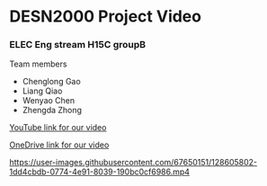 # DESN2000 Project Video

### ELEC Eng stream H15C groupB

Team members
  * Chenglong Gao
  * Liang Qiao
  * Wenyao Chen
  * Zhengda Zhong

[YouTube link for our video](https://youtu.be/VohKH2F6T-0)

[OneDrive link for our video](https://unsw-my.sharepoint.com/:v:/g/personal/z5253448_ad_unsw_edu_au/Ea0WzxS05qdMgqt50zMume0B3EhJ_PAFqfFEtAY_m5ZX0Q?e=fGtDb2)

https://user-images.githubusercontent.com/67650151/128605802-1dd4cbdb-0774-4e91-8039-190bc0cf6986.mp4


